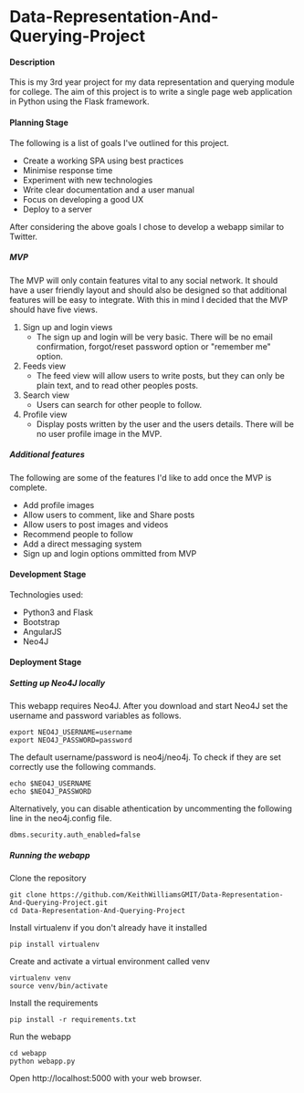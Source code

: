 # Data-Representation-And-Querying-Project

#### Description
This is my 3rd year project for my data representation and querying module for college. The aim of this project is to write a single page web application in Python using the Flask framework.

#### Planning Stage

The following is a list of goals I've outlined for this project.
+ Create a working SPA using best practices
+ Minimise response time
+ Experiment with new technologies
+ Write clear documentation and a user manual
+ Focus on developing a good UX
+ Deploy to a server

After considering the above goals I chose to develop a webapp similar to Twitter.

##### MVP
The MVP will only contain features vital to any social network. It should have a user friendly layout and should also be designed so that additional features will be easy to integrate. With this in mind I decided that the MVP should have five views.

1. Sign up and login views
   - The sign up and login will be very basic. There will be no email confirmation, forgot/reset password option or "remember me" option.
2. Feeds view
   - The feed view will allow users to write posts, but they can only be plain text, and to read other peoples posts.
3. Search view
   - Users can search for other people to follow.
4. Profile view
   - Display posts written by the user and the users details. There will be no user profile image in the MVP.

##### Additional features
The following are some of the features I'd like to add once the MVP is complete.
+ Add profile images
+ Allow users to comment, like and Share posts
+ Allow users to post images and videos
+ Recommend people to follow
+ Add a direct messaging system
+ Sign up and login options ommitted from MVP

#### Development Stage
Technologies used:
+ Python3 and Flask
+ Bootstrap
+ AngularJS
+ Neo4J

#### Deployment Stage

##### Setting up Neo4J locally
This webapp requires Neo4J. After you download and start Neo4J set the username and password variables as follows.
```
export NEO4J_USERNAME=username
export NEO4J_PASSWORD=password
```

The default username/password is neo4j/neo4j. To check if they are set correctly use the following commands.
```
echo $NEO4J_USERNAME
echo $NEO4J_PASSWORD
```

Alternatively, you can disable athentication by uncommenting the following line in the neo4j.config file.
```
dbms.security.auth_enabled=false
```

##### Running the webapp
Clone the repository
```
git clone https://github.com/KeithWilliamsGMIT/Data-Representation-And-Querying-Project.git
cd Data-Representation-And-Querying-Project
```

Install virtualenv if you don't already have it installed
```
pip install virtualenv
```

Create and activate a virtual environment called venv
```
virtualenv venv
source venv/bin/activate
```

Install the requirements
```
pip install -r requirements.txt
```

Run the webapp
```
cd webapp
python webapp.py
```

Open http://localhost:5000 with your web browser.